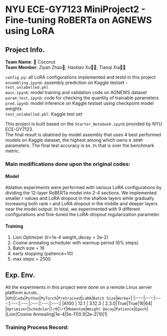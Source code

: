 # NYU ECE-GY7123 MiniProject2 - Fine-tuning RoBERTa on AGNEWS using LoRA
## Project Info.
**Team Name**: 🥥 Coconut <br>
**Team Member**: Ziyan Zhao🤠; Haotian Xu🐱‍👤; Tianqi Xia🐱‍🏍<br>

`config.py`: all LoRA configurations implemented and testd in this project <br>
`ensembling.ipynb`: assembly prediction on Kaggle testset - `test_unlabelled.pkl` <br>
`main.ipynb`: model training and validation code on AGNEWS dataset <br>
`param_test.ipynb`: code for checking the quantity of trainable parameters <br>
`pred.ipynb`: model inference on Kaggle testset using checkpoint model weights <br>
`test_unlabelled.pkl`: Kaggle test set <br>

This project is built based on the `Starter_Notebook.ipynb` provided by NYU ECE-GY7123. <br> 
The final result is obatined by model assembly that uses 4 best performed models on Kaggle dataset, the highest among which owns `0.889M` parameters. The final test accuracy is `84.3%` that is over the benchmark metric. <br>

### Main modifications done upon the original codes: <br>
#### Model 
Ablation experiments were performed with various LoRA configurations by dividing the 12-layer RoBERTa model into 2-4 sections. We implemented smaller r values and LoRA dropout in the shallow layers while gradually increasing both rank r and LoRA
dropout in the middle and deeper layers near the model output. In total, we experimented with 9 different configurations and fine-tuned the LoRA-dropout regularization parameter.
#### Training 
1. Lion Optimizer (lr=1e-4 weight_decay = 2e-2)
2. Cosine annealing scheduler with warmup period (6% steps)
3. Batch size = 16
4. early stopping (patience=10)
5. max steps = 2500
## Exp. Env.
All the experiments in this project were done on a remote Linux server platform `AutoDL`.  <br>
|`GPU`|`Cuda`|`Python`|`PyTorch`|`Pretrained`|`LoRA`|`Batch Size`|`Worker`|
|:---:|:---:|:---:|:---:|:---:|:---:|:---:|:---:|
|A100 | 12.1 | 3.12.3 | 2.3.0|True|True|16|64|
|`Optimizer`|`Scheduler`|`lr0`|`lrf`|`Momentum`|`Weight Decay`|`Patience`|`Epoch`|
|Lion|Cosine Annealing|1e-4|5e-11|0.9|2e-2|10|1|
  
### Training Process Record: <br>














